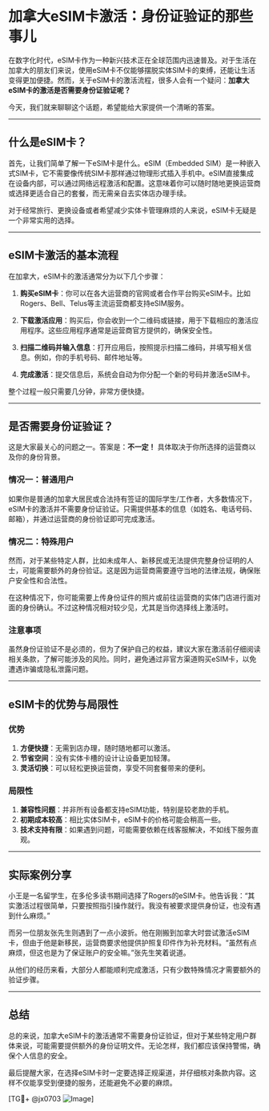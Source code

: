 # 加拿大eSIM卡激活：身份证验证的那些事儿

在数字化时代，eSIM卡作为一种新兴技术正在全球范围内迅速普及。对于生活在加拿大的朋友们来说，使用eSIM卡不仅能够摆脱实体SIM卡的束缚，还能让生活变得更加便捷。然而，关于eSIM卡的激活流程，很多人会有一个疑问：**加拿大eSIM卡的激活是否需要身份证验证呢？**

今天，我们就来聊聊这个话题，希望能给大家提供一个清晰的答案。

---

## 什么是eSIM卡？

首先，让我们简单了解一下eSIM卡是什么。eSIM（Embedded SIM）是一种嵌入式SIM卡，它不需要像传统SIM卡那样通过物理形式插入手机中。eSIM直接集成在设备内部，可以通过网络远程激活和配置。这意味着你可以随时随地更换运营商或选择更适合自己的套餐，而无需亲自去实体店办理手续。

对于经常旅行、更换设备或者希望减少实体卡管理麻烦的人来说，eSIM卡无疑是一个非常实用的选择。

---

## eSIM卡激活的基本流程

在加拿大，eSIM卡的激活通常分为以下几个步骤：

1. **购买eSIM卡**：你可以在各大运营商的官网或者合作平台购买eSIM卡。比如Rogers、Bell、Telus等主流运营商都支持eSIM服务。
   
2. **下载激活应用**：购买后，你会收到一个二维码或链接，用于下载相应的激活应用程序。这些应用程序通常是运营商官方提供的，确保安全性。

3. **扫描二维码并输入信息**：打开应用后，按照提示扫描二维码，并填写相关信息。例如，你的手机号码、邮件地址等。

4. **完成激活**：提交信息后，系统会自动为你分配一个新的号码并激活eSIM卡。

整个过程一般只需要几分钟，非常方便快捷。

---

## 是否需要身份证验证？

这是大家最关心的问题之一。答案是：**不一定！** 具体取决于你所选择的运营商以及你的身份背景。

### 情况一：普通用户

如果你是普通的加拿大居民或合法持有签证的国际学生/工作者，大多数情况下，eSIM卡的激活并不需要身份证验证。只需提供基本的信息（如姓名、电话号码、邮箱），并通过运营商的身份验证即可完成激活。

### 情况二：特殊用户

然而，对于某些特定人群，比如未成年人、新移民或无法提供完整身份证明的人士，可能需要额外的身份验证。这是因为运营商需要遵守当地的法律法规，确保账户安全性和合法性。

在这种情况下，你可能需要上传身份证件的照片或前往运营商的实体门店进行面对面的身份确认。不过这种情况相对较少见，尤其是当你选择线上激活时。

### 注意事项

虽然身份证验证不是必须的，但为了保护自己的权益，建议大家在激活前仔细阅读相关条款，了解可能涉及的风险。同时，避免通过非官方渠道购买eSIM卡，以免遭遇诈骗或隐私泄露问题。

---

## eSIM卡的优势与局限性

### 优势

1. **方便快捷**：无需到店办理，随时随地都可以激活。
2. **节省空间**：没有实体卡槽的设计让设备更加轻薄。
3. **灵活切换**：可以轻松更换运营商，享受不同套餐带来的便利。

### 局限性

1. **兼容性问题**：并非所有设备都支持eSIM功能，特别是较老款的手机。
2. **初期成本较高**：相比实体SIM卡，eSIM卡的价格可能会稍高一些。
3. **技术支持有限**：如果遇到问题，可能需要依赖在线客服解决，不如线下服务直观。

---

## 实际案例分享

小王是一名留学生，在多伦多读书期间选择了Rogers的eSIM卡。他告诉我：“其实激活过程很简单，只要按照指引操作就行。我没有被要求提供身份证，也没有遇到什么麻烦。”

而另一位朋友张先生则遇到了一点小波折。他在刚搬到加拿大时尝试激活eSIM卡，但由于他是新移民，运营商要求他提供护照复印件作为补充材料。“虽然有点麻烦，但这也是为了保证账户的安全嘛。”张先生笑着说道。

从他们的经历来看，大部分人都能顺利完成激活，只有少数特殊情况才需要额外的验证步骤。

---

## 总结

总的来说，加拿大eSIM卡的激活通常不需要身份证验证，但对于某些特定用户群体来说，可能需要提供额外的身份证明文件。无论怎样，我们都应该保持警惕，确保个人信息的安全。

最后提醒大家，在选择eSIM卡时一定要选择正规渠道，并仔细核对条款内容。这样不仅能享受到便捷的服务，还能避免不必要的麻烦。

[TG💪+ @jx0703 ![Image](https://github.com/user-attachments/assets/dbca1d08-cadb-493c-b0ec-ad6f7a83f270)]